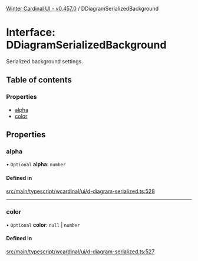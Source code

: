 [Winter Cardinal UI - v0.457.0](../index.md) / DDiagramSerializedBackground

# Interface: DDiagramSerializedBackground

Serialized background settings.

## Table of contents

### Properties

- [alpha](DDiagramSerializedBackground.md#alpha)
- [color](DDiagramSerializedBackground.md#color)

## Properties

### alpha

• `Optional` **alpha**: `number`

#### Defined in

[src/main/typescript/wcardinal/ui/d-diagram-serialized.ts:528](https://github.com/winter-cardinal/winter-cardinal-ui/blob/v0.457.0/src/main/typescript/wcardinal/ui/d-diagram-serialized.ts#L528)

___

### color

• `Optional` **color**: ``null`` \| `number`

#### Defined in

[src/main/typescript/wcardinal/ui/d-diagram-serialized.ts:527](https://github.com/winter-cardinal/winter-cardinal-ui/blob/v0.457.0/src/main/typescript/wcardinal/ui/d-diagram-serialized.ts#L527)
